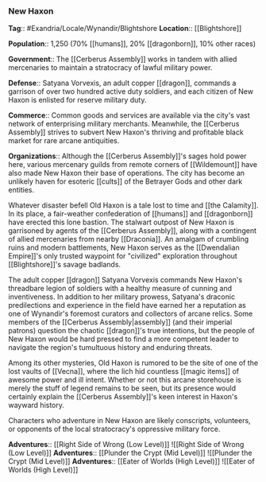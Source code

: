 ### New Haxon
**Tag**:: #Exandria/Locale/Wynandir/Blightshore
**Location**:: [[Blightshore]]

**Population**:: 1,250 (70% [[humans]], 20% [[dragonborn]], 10% other races)

**Government**:: The [[Cerberus Assembly]] works in tandem with allied mercenaries to maintain a stratocracy of lawful military power.

**Defense**:: Satyana Vorvexis, an adult copper [[dragon]], commands a garrison of over two hundred active duty soldiers, and each citizen of New Haxon is enlisted for reserve military duty.

**Commerce**:: Common goods and services are available via the city's vast network of enterprising military merchants. Meanwhile, the [[Cerberus Assembly]] strives to subvert New Haxon's thriving and profitable black market for rare arcane antiquities.

**Organizations**:: Although the [[Cerberus Assembly]]'s sages hold power here, various mercenary guilds from remote corners of [[Wildemount]] have also made New Haxon their base of operations. The city has become an unlikely haven for esoteric [[cults]] of the Betrayer Gods and other dark entities.

Whatever disaster befell Old Haxon is a tale lost to time and [[the Calamity]]. In its place, a fair-weather confederation of [[humans]] and [[dragonborn]] have erected this lone bastion. The stalwart outpost of New Haxon is garrisoned by agents of the [[Cerberus Assembly]], along with a contingent of allied mercenaries from nearby [[Draconia]]. An amalgam of crumbling ruins and modern battlements, New Haxon serves as the [[Dwendalian Empire]]'s only trusted waypoint for "civilized" exploration throughout [[Blightshore]]'s savage badlands.

The adult copper [[dragon]] Satyana Vorvexis commands New Haxon's threadbare legion of soldiers with a healthy measure of cunning and inventiveness. In addition to her military prowess, Satyana's draconic predilections and experience in the field have earned her a reputation as one of Wynandir's foremost curators and collectors of arcane relics. Some members of the [[Cerberus Assembly|assembly]] (and their imperial patrons) question the chaotic [[dragon]]'s true intentions, but the people of New Haxon would be hard pressed to find a more competent leader to navigate the region's tumultuous history and enduring threats.

Among its other mysteries, Old Haxon is rumored to be the site of one of the lost vaults of [[Vecna]], where the lich hid countless [[magic items]] of awesome power and ill intent. Whether or not this arcane storehouse is merely the stuff of legend remains to be seen, but its presence would certainly explain the [[Cerberus Assembly]]'s keen interest in Haxon's wayward history.

Characters who adventure in New Haxon are likely conscripts, volunteers, or opponents of the local stratocracy's oppressive military force.

**Adventures**:: [[Right Side of Wrong (Low Level)]]
![[Right Side of Wrong (Low Level)]]
**Adventures**:: [[Plunder the Crypt (Mid Level)]]
![[Plunder the Crypt (Mid Level)]]
**Adventures**:: [[Eater of Worlds (High Level)]]
![[Eater of Worlds (High Level)]]